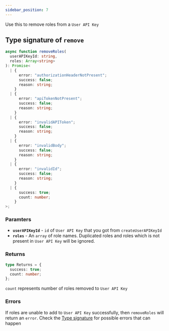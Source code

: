 ```yaml
---
sidebar_position: 7
---
```


Use this to remove roles from a `User API Key`

## Type signature of `remove`

```ts
async function removeRoles(
  userAPIKeyId: string,
  roles: Array<string>
): Promise<
  | {
      error: "authorizationHeaderNotPresent";
      success: false;
      reason: string;
    }
  | {
      error: "apiTokenNotPresent";
      success: false;
      reason: string;
    }
  | {
      error: "invalidAPIToken";
      success: false;
      reason: string;
    }
  | {
      error: "invalidBody";
      success: false;
      reason: string;
    }
  | {
      error: "invalidId";
      success: false;
      reason: string;
    }
  | {
      success: true;
      count: number;
    }
>;
```

### Paramters

- **`userAPIKeyId`** - `id` of `User API Key` that you got from `createUserAPIKeyId`
- **`roles`** - An `array` of role names. Duplicated roles and roles which is not present in `User API Key` will be ignored.

### Returns

```ts
type Returns = {
  success: true;
  count: number;
};
```

`count` represents number of roles removed to `User API Key`

### Errors

If roles are unable to add to `User API Key` successfully, then `removeRoles` will return an `error`. Check the [Type signature](#type-signature-of-removeroles) for possible errors that can happen
